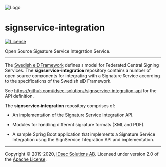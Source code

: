 ![Logo](https://github.com/idsec-solutions/idsec-solutions.github.io/blob/master/img/idsec.png)

# signservice-integration

[![License](https://img.shields.io/badge/License-Apache%202.0-blue.svg)](https://opensource.org/licenses/Apache-2.0)

Open Source Signature Service Integration Service.

---

The [Swedish eID Framework](https://docs.swedenconnect.se/technical-framework/) defines a model for Federated Central Signing Services. The **signservice-integration** repository contains a number of open source components for integrating with a Signature Service according to the specifications of the Swedish eID Framework.

See <https://github.com/idsec-solutions/signservice-integration-api> for the API definition.

The **signservice-integration** repository comprises of:

* An implementation of the Signature Service Integration API.

* Modules for handling different signature formats (XML and PDF).

* A sample Spring Boot application that implements a Signature Service Integration using the SignService
Integration API and implementation.

---

Copyright &copy; 2019-2020, [IDsec Solutions AB](http://www.idsec.se). Licensed under version 2.0 of the [Apache License](http://www.apache.org/licenses/LICENSE-2.0).
